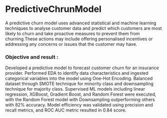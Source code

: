 # PredictiveChrunModel

A predictive churn model uses advanced statistical and machine learning techniques to analyse customer data and predict which customers are most likely to churn and take proactive measures to prevent them from churning.These actions may include offering personalised incentives or addressing any concerns or issues that the customer may have.



### Objective and result :
Developed a predictive model to forecast customer churn for an insurance provider. Performed EDA to identify data characteristics and ingested categorical variables into the model using One-Hot Encoding. Balanced dataset through SMOTE technique for minority class and downsampling technique for majority class. Supervised ML models including linear regression, XGBoost, Gradient Boost, and Random Forest were executed, with the Random Forest model with Downsampling outperforming others with 82% accuracy. Model efficiency was validated using precision and recall metrics, and ROC AUC metric resulted in 0.84 score.
